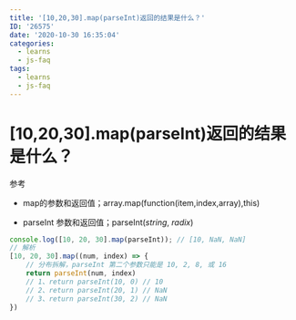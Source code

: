 ```yaml
---
title: '[10,20,30].map(parseInt)返回的结果是什么？'
ID: '26575'
date: '2020-10-30 16:35:04'
categories:
  - learns
  - js-faq
tags:
  - learns
  - js-faq
---
```


# [10,20,30].map(parseInt)返回的结果是什么？

参考

- map的参数和返回值；array.map(function(item,index,array),this)

- parseInt 参数和返回值；parseInt(_string_, _radix_)

``` js 
console.log([10, 20, 30].map(parseInt)); // [10, NaN, NaN]
// 解析
[10, 20, 30].map((num, index) => {
    // 分布拆解，parseInt 第二个参数只能是 10, 2, 8, 或 16
    return parseInt(num, index)
    // 1、return parseInt(10, 0) // 10
    // 2、return parseInt(20, 1) // NaN
    // 3、return parseInt(30, 2) // NaN
})
```
 
 
